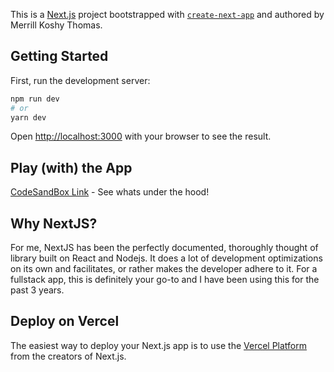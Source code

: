 This is a [Next.js](https://nextjs.org/) project bootstrapped with [`create-next-app`](https://github.com/vercel/next.js/tree/canary/packages/create-next-app) and authored by Merrill Koshy Thomas.

## Getting Started

First, run the development server:

```bash
npm run dev
# or
yarn dev
```

Open [http://localhost:3000](http://localhost:3000) with your browser to see the result.

## Play (with) the App

[CodeSandBox Link](https://codesandbox.io/s/rick-and-morty-ha-r3hjr) - See whats under the hood!

## Why NextJS?

For me, NextJS has been the perfectly documented, thoroughly thought of library built on React and Nodejs. It does a lot of development optimizations on its own and facilitates, or rather makes the developer adhere to it. For a fullstack app, this is definitely your go-to and I have been using this for the past 3 years.

## Deploy on Vercel

The easiest way to deploy your Next.js app is to use the [Vercel Platform](https://vercel.com/new?utm_medium=default-template&filter=next.js&utm_source=create-next-app&utm_campaign=create-next-app-readme) from the creators of Next.js.
